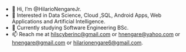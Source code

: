 - 👋 Hi, I’m @HilarioNengareJr.
- 👀 Interested in Data Science, Cloud ,SQL, Android Apps, Web Applications and Artificial Intelligence.
- 🌱 Currently studying Software Engineering BSc.
- 📫 Reach me at hilscyberinc@gmail.com or hnengare@yahoo.com or hnengare@gmail.com or hilarionengare6@gmail.com.
